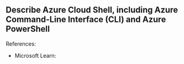 ## Describe Azure Cloud Shell, including Azure Command-Line Interface (CLI) and Azure PowerShell

References:

* Microsoft Learn: []()

